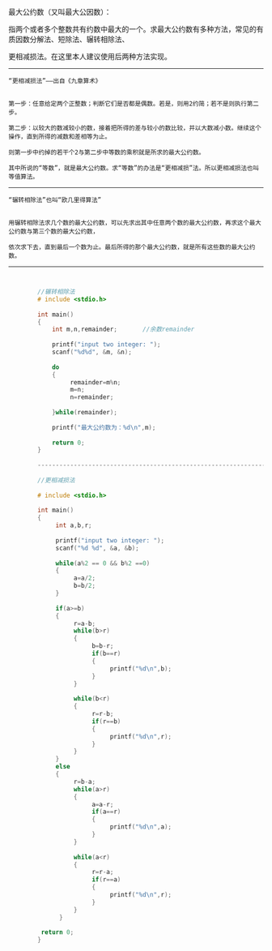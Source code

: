 

  最大公约数（又叫最大公因数）：
  
  指两个或者多个整数共有约数中最大的一个。求最大公约数有多种方法，常见的有质因数分解法、短除法、辗转相除法、
  
  更相减损法。在这里本人建议使用后两种方法实现。

------------------------------------------------------------------------------------------------------------------------------


    “更相减损法”——出自《九章算术》


    第一步：任意给定两个正整数；判断它们是否都是偶数。若是，则用2约简；若不是则执行第二步。

    第二步：以较大的数减较小的数，接着把所得的差与较小的数比较，并以大数减小数。继续这个操作，直到所得的减数和差相等为止。

    则第一步中约掉的若干个2与第二步中等数的乘积就是所求的最大公约数。

    其中所说的“等数”，就是最大公约数。求“等数”的办法是“更相减损”法。所以更相减损法也叫等值算法。

 
------------------------------------------------------------------------------------------------------------------------------

    “辗转相除法”也叫“欧几里得算法”

 
    用辗转相除法求几个数的最大公约数，可以先求出其中任意两个数的最大公约数，再求这个最大公约数与第三个数的最大公约数，
    
    依次求下去，直到最后一个数为止。最后所得的那个最大公约数，就是所有这些数的最大公约数。

------------------------------------------------------------------------------------------------------------------------------


```c


        //辗转相除法
        # include <stdio.h>    
        
        int main()
        {
            int m,n,remainder;       //余数remainder
        
            printf("input two integer: ");
            scanf("%d%d", &m, &n);
        
            do
            {
                 remainder=m%n;
                 m=n;
                 n=remainder;
                 
            }while(remainder);
        
            printf("最大公约数为：%d\n",m);
        
            return 0;
        }
        
        ------------------------------------------------------------------------------------------------------------------------------
        
        //更相减损法
        
        # include <stdio.h>
        
        int main()
        {
             int a,b,r;
        
             printf("input two integer: ");
             scanf("%d %d", &a, &b);
        
             while(a%2 == 0 && b%2 ==0)
             {
                  a=a/2;
                  b=b/2;
             }
        
             if(a>=b)
             {
                  r=a-b;
                  while(b>r)
                  {
                       b=b-r;
                       if(b==r)
                       {
                            printf("%d\n",b);
                       }
                  }
        
                  while(b<r)
                  {
                       r=r-b;
                       if(r==b)
                       {
                            printf("%d\n",r);
                       }
                  }
             }
             else
             {
                  r=b-a;
                  while(a>r)
                  {
                       a=a-r;
                       if(a==r)
                       {
                            printf("%d\n",a);
                       }
                  }
        
                  while(a<r)
                  {
                       r=r-a;
                       if(r==a)
                       {
                            printf("%d\n",r);
                       }
                  } 
              }
        
         return 0;
        } 



```




